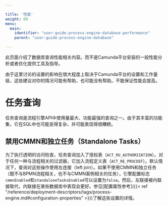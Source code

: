 ```yaml
---

title: '性能'
weight: 60
menu:
  main:
    identifier: "user-guide-process-engine-database-performance"
    parent: "user-guide-process-engine-database"

---
```


此页面介绍了数据库查询性能相关内容。而不是Camunda平台安装的一般性能分析或者优化提供工具及指导。

由于这里讨论的设置的影响在很大程度上取决于Camunda平台的设置和工作量级，这些建议对你的情况可能有帮助，也可能没有帮助。不能保证性能会提高。

# 任务查询

任务查询是流程引擎API中使用量最大、功能最强的查询之一。由于其丰富的功能集，它在SQL中也可能变得复杂，并可能表现得很糟糕。

## 禁用CMMN和独立任务（Standalone Tasks）

为了执行透明的访问检查，任务查询加入了授权表（`ACT_RU_AUTHORIZATION`）。对于任何一种与流程相关的过滤器，它加入流程定义表（`ACT_RE_PROCDEF`）。默认情况下，查询对这些操作使用左连接（left join）。如果不使用CMMN和独立任务（既不与BPMN流程相关，也不与CMMN案例相关的任务），引擎配置标志`cmmnEnabled`和`standaloneTasksEnabled`可以设置为`false`。然后，左联接被内联接取代，内联接在某些数据库中表现会更好。参见[配置属性参考]({{< ref "/reference/deployment-descriptors/tags/process-engine.md#configuration-properties" >}})了解这些设置的详情。
